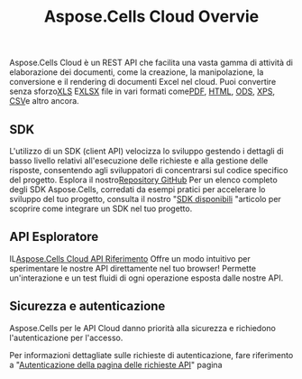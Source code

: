 ﻿---
title: Aspose.Cells Cloud Overvie
second_title: Documen
ArticleTitle: "Aspose.Cells Cloud Overview: a REST-first, language-neutral API service that turns Excel operations into simple HTTPS calls—no local Office install, no platform"
linktitle: Panoramica
type: docs
url: /it/overview/
description: Aspose.Cells Cloud supporta Excel per creare, convertire, unire, dividere, proteggere, operazioni di oggetti interni e così via
weight: 10
kwords: Excel, Office Cloud, REST API, Foglio di calcolo, PDF, CSV, Json, Markdown, Panoramica
---
 Aspose.Cells Cloud è un REST API che facilita una vasta gamma di attività di elaborazione dei documenti, come la creazione, la manipolazione, la conversione e il rendering di documenti Excel nel cloud. Puoi convertire senza sforzo[XLS](https://docs.fileformat.com/spreadsheet/xls/) E[XLSX](https://docs.fileformat.com/spreadsheet/xlsx/) file in vari formati come[PDF](https://docs.fileformat.com/view/pdf/), [HTML](https://docs.fileformat.com/web/html/), [ODS](https://docs.fileformat.com/spreadsheet/ods/), [XPS](https://docs.fileformat.com/page-description-language/xps/), [CSV](https://docs.fileformat.com/spreadsheet/csv/)e altro ancora.

## **SDK**

 L'utilizzo di un SDK (client API) velocizza lo sviluppo gestendo i dettagli di basso livello relativi all'esecuzione delle richieste e alla gestione delle risposte, consentendo agli sviluppatori di concentrarsi sul codice specifico del progetto. Esplora il nostro[Repository GitHub](https://github.com/aspose-cells-cloud) Per un elenco completo degli SDK Aspose.Cells, corredati da esempi pratici per accelerare lo sviluppo del tuo progetto, consulta il nostro "[SDK disponibili](/cells/it/available-sdks/) "articolo per scoprire come integrare un SDK nel tuo progetto.

## **API Esploratore**

 IL[Aspose.Cells Cloud API Riferimento](https://apireference.aspose.cloud/cells/) Offre un modo intuitivo per sperimentare le nostre API direttamente nel tuo browser! Permette un'interazione e un test fluidi di ogni operazione esposta dalle nostre API.

## **Sicurezza e autenticazione**

Aspose.Cells per le API Cloud danno priorità alla sicurezza e richiedono l'autenticazione per l'accesso.

Per informazioni dettagliate sulle richieste di autenticazione, fare riferimento a "[Autenticazione della pagina delle richieste API](/total/getting-started/rest-api-overview/authenticating-api-requests/)" pagina
